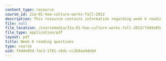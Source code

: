 ```yaml
---
content_type: resource
course_id: 21a-01-how-culture-works-fall-2012
description: This resource contains information regarding week 6 reading questions.
file: null
file_location: /coursemedia/21a-01-how-culture-works-fall-2012/f4d4e05d7ac31f81c6dccc2b8aa4de6d_MIT21A_01F12_Wk_6_read_que.pdf
file_type: application/pdf
layout: pdf
title: Week 6 reading questions
type: course
uid: f4d4e05d-7ac3-1f81-c6dc-cc2b8aa4de6d
---
```

